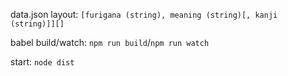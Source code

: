 data.json layout: `[furigana (string), meaning (string)[, kanji (string)]][]`

babel build/watch: `npm run build`/`npm run watch`

start: `node dist`
